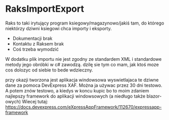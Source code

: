 # RaksImportExport
Raks to taki irytujący program ksiegowy/magazynowo/jakiś tam, do którego niektórzy dziwni ksiegowi chca importy i eksporty. 

* Dokumentacji brak
* Kontaktu z Raksem brak
* Coś trzeba wymodzić

W dodatku plik importu nie jest zgodny ze standardem XML i standardowe metody jego obróbki w c# zawodzą. 
dzilę sie tym co mam, jak ktoś moze cos dolozyc od siebie to bede wdzieczny.



przy okazji tworzona jest aplikacja windowsowa wyswietlajaca te dziwne dane za pomoca DevExpress XAF. 
Można ja używac przez 30 dni testowo. A potem znów testowo, a kiedys w koncu kupic bo to moim zdaniem najlepszy framework do aplikacji windowsowych (a niedługo także blazor-owych)
Wiecej tutaj: https://docs.devexpress.com/eXpressAppFramework/112670/expressapp-framework
